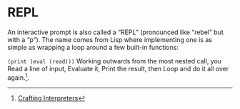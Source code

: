 # REPL

An interactive prompt is also called a “REPL” (pronounced like “rebel” but with a “p”). The name comes from Lisp where implementing one is as simple as wrapping a loop around a few built-in functions:

`(print (eval (read)))`
Working outwards from the most nested call, you Read a line of input, Evaluate it, Print the result, then Loop and do it all over again.[^first].



[^first]: [Crafting Interpreters](http://www.craftinginterpreters.com/scanning.html)

